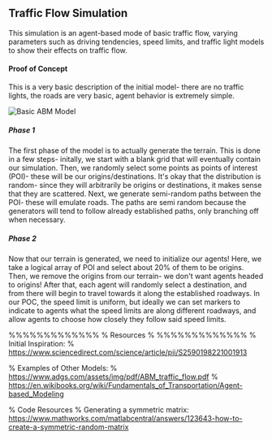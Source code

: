 ## Traffic Flow Simulation

This simulation is an agent-based mode of basic traffic flow, varying parameters such as driving tendencies, speed limits, and traffic light models to show their effects on traffic flow.

#### Proof of Concept

This is a very basic description of the initial model- there are no traffic lights, the roads are very basic, agent behavior is extremely simple.

![Basic ABM Model](assets/images/poc.png)


##### Phase 1

<p> The first phase of the model is to actually generate the terrain. This is done in a few steps- initally, we start with a blank grid that will eventually contain our simulation. Then, we randomly select some points as points of interest (POI)- these will be our origins/destinations. It's okay that the distribution is random- since they will arbitrarily be origins or destinations, it makes sense that they are scattered. Next, we generate semi-random paths between the POI- these will emulate roads. The paths are semi random because the generators will tend to follow already established paths, only branching off when necessary.</p>

##### Phase 2

<p> Now that our terrain is generated, we need to initialize our agents! Here, we take a logical array of POI and select about 20% of them to be origins. Then, we remove the origins from our terrain- we don't want agents headed to origins! After that, each agent will randomly select a destination, and from there will begin to travel towards it along the established roadways. In our POC, the speed limit is uniform, but ideally we can set markers to indicate to agents what the speed limits are along different roadways, and allow agents to choose how closely they follow said speed limits.</p>

%%%%%%%%%%%%%
% Resources %
%%%%%%%%%%%%%
% Initial Inspiration: 
    % https://www.sciencedirect.com/science/article/pii/S2590198221001913
    
% Examples of Other Models:
    % https://www.adgs.com/assets/img/pdf/ABM_traffic_flow.pdf
    % https://en.wikibooks.org/wiki/Fundamentals_of_Transportation/Agent-based_Modeling

% Code Resources
    % Generating a symmetric matrix: https://www.mathworks.com/matlabcentral/answers/123643-how-to-create-a-symmetric-random-matrix
